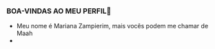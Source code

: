 ### BOA-VINDAS AO MEU PERFIL👋

- Meu nome é Mariana Zampierim, mais vocês podem me chamar de Maah
- 
  

